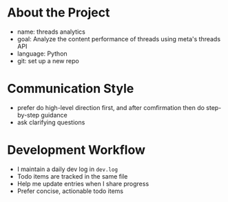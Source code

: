 # About the Project
- name: threads analytics
- goal: Analyze the content performance of threads using meta's threads API
- language: Python
- git: set up a new repo

# Communication Style
- prefer do high-level direction first, and after comfirmation then do step-by-step guidance
- ask clarifying questions

# Development Workflow
- I maintain a daily dev log in `dev.log`
- Todo items are tracked in the same file
- Help me update entries when I share progress
- Prefer concise, actionable todo items